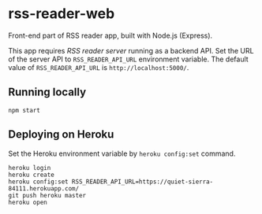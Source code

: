 # rss-reader-web

Front-end part of RSS reader app, built with Node.js (Express).

This app requires *RSS reader server* running as a backend API. Set the URL of the server API to `RSS_READER_API_URL` environment variable. The default value of `RSS_READER_API_URL` is `http://localhost:5000/`.

## Running locally

```
npm start
```

## Deploying on Heroku

Set the Heroku environment variable by `heroku config:set` command.

```
heroku login
heroku create
heroku config:set RSS_READER_API_URL=https://quiet-sierra-84111.herokuapp.com/
git push heroku master
heroku open
```

